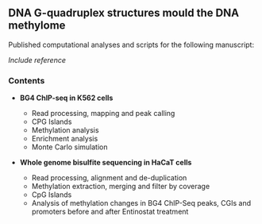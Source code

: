 
## DNA G-quadruplex structures mould the DNA methylome

Published computational analyses and scripts for the following manuscript:

*Include reference*

### Contents

- **BG4 ChIP-seq in K562 cells**
  - Read processing, mapping and peak calling
  - CPG Islands
  - Methylation analysis
  - Enrichment analysis
  - Monte Carlo simulation
  
- **Whole genome bisulfite sequencing in HaCaT cells**
  - Read processing, alignment and de-duplication
  - Methylation extraction, merging and filter by coverage
  - CpG Islands
  - Analysis of methylation changes in BG4 ChIP-Seq peaks, CGIs and promoters before and after Entinostat treatment 
  
